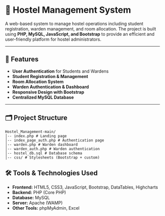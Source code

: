 # 🏨 Hostel Management System

A web-based system to manage hostel operations including student registration, warden management, and room allocation. The project is built using **PHP, MySQL, JavaScript, and Bootstrap** to provide an efficient and user-friendly platform for hostel administrators.

---

## 🚀 Features
- **User Authentication** for Students and Wardens  
- **Student Registration & Management**  
- **Room Allocation System**  
- **Warden Authentication & Dashboard**  
- **Responsive Design with Bootstrap**  
- **Centralized MySQL Database**  

---

## 🗂️ Project Structure
```
Hostel_Management-main/
│-- index.php # Landing page
│-- index_page_auth.php # Authentication page
│-- warden.php # Warden dashboard
│-- warden_auth.php # Warden authentication
│-- hostel_db.sql # Database schema
│-- css/ # Stylesheets (Bootstrap + custom)
```

## 🛠️ Tools & Technologies Used
- **Frontend:** HTML5, CSS3, JavaScript, Bootstrap, DataTables, Highcharts
- **Backend:** PHP (Core PHP)
- **Database:** MySQL
- **Server:** Apache (WAMP)
- **Other Tools:** phpMyAdmin, Excel 